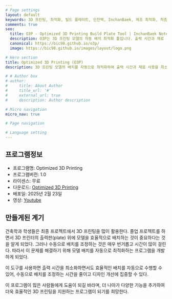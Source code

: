 ```yaml
---
# Page settings
layout: default
keywords: 3D 프린팅, 최적화, 빌드 플레이트, 인찬백, InchanBaek, 제조 최적화, 적층 제조, 3D 모델링, 3D 프린터, 프로토타이핑, 3D printing, optimization, build plate, additive manufacturing, 3D modeling, prototyping, O3P, Optimized 3D Printing
comments: true
seo:
  title: O3P - Optimized 3D Printing Build Plate Tool | InchanBaek Note
  description: O3P는 3D 프린팅 모델의 자동 배치 최적화 툴입니다. 출력 시간과 재료 사용을 최소화하면서 빌드 플레이트 활용을 극대화하는 무료 소프트웨어입니다.
  canonical: https://bic98.github.io/o3p/
  image: https://bic98.github.io/images/layout/logo.png

# Hero section
title: Optimized 3D Printing (O3P)
description: 3D 프린팅 모델의 배치를 자동으로 최적화하여 출력 시간과 재료 사용을 최소화하는 무료 오픈소스 소프트웨어입니다.

# # Author box
# author:
#     title: About Author
#     title_url: '#'
#     external_url: true
#     description: Author description

# Micro navigation
micro_nav: true

# Page navigation

# Language setting
---
```


## 프로그램정보

- 프로그램명: Optimized 3D Printing
- 프로그램버전: 1.0
- 라이센스: 무료
- 다운로드: [Optimized 3D Printing](https://www.food4rhino.com/en/app/o3p-optimized-3d-printing?lang=en)
- 배포일: 2025년 2월 23일
- 영상: [Youtube](https://www.youtube.com/watch?v=9V6ruXDLyFY)

## 만들게된 계기

건축학과 학생들은 최종 프로젝트에서 3D 프린팅을 많이 활용한다. 졸업 프로젝트를 하면서 3D 프린터의 출력판(plate) 위에 모델을 효율적으로 배치하는 것이 중요하다는 것을 알게 되었다. 그러나 수동으로 배치를 조정하는 것은 매우 번거롭고 시간이 많이 걸린다. 따라서 이 문제를 해결하기 위해 모델 배치를 자동으로 최적화하는 프로그램을 개발하게 되었다.

 이 도구를 사용하면 출력 시간을 최소화하면서도 효율적인 배치를 자동으로 수행할 수 있어, 수동으로 배치를 조정하는 시간을 줄이고 디자인 개선에 집중할 수 있다.

이 프로그램이 많은 사람들에게 도움이 되길 바라며, 더 나아가 다양한 기능을 추가하여 더욱 효율적인 3D 프린팅을 지원하는 프로그램이 되기를 희망한다.


